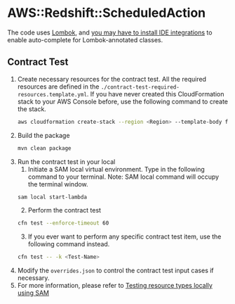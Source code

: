 # AWS::Redshift::ScheduledAction

The code uses [Lombok](https://projectlombok.org/), and [you may have to install IDE integrations](https://projectlombok.org/setup/overview) to enable auto-complete for Lombok-annotated classes.

## Contract Test
1. Create necessary resources for the contract test. All the required resources are defined in the `./contract-test-required-resources.template.yml`. If you have never created this CloudFormation stack to your AWS Console before, use the following command to create the stack.
    ```bash
    aws cloudformation create-stack --region <Region> --template-body file://./contract-test-required-resources.template.yml --stack-name "aws-redshift-scheduledaction-contract-test-required-resources-stack" --capabilities CAPABILITY_NAMED_IAM
    ```
2. Build the package
   ```bash
   mvn clean package
   ```
3. Run the contract test in your local
   1. Initiate a SAM local virtual environment. Type in the following command to your terminal. Note: SAM local command will occupy the terminal window.
    ```bash
    sam local start-lambda   
    ```
   2. Perform the contract test
    ```bash
    cfn test --enforce-timeout 60
    ```
   3. If you ever want to perform any specific contract test item, use the following command instead.
    ```bash
    cfn test -- -k <Test-Name>
    ```
4. Modify the `overrides.json` to control the contract test input cases if necessary.
5. For more information, please refer to [Testing resource types locally using SAM](https://docs.aws.amazon.com/cloudformation-cli/latest/userguide/resource-type-test.html)
